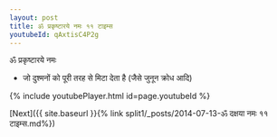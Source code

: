 ```yaml
---
layout: post
title: ॐ प्रकृष्टारये नमः ११ टाइम्स
youtubeId: qAxtisC4P2g
---
```

 
 
 ॐ प्रकृष्टारये नमः  
 
 -  जो दुश्मनों को पूरी तरह से मिटा देता है (जैसे जुनून क्रोध आदि) 
 
  
 
  
 
 
 
 
 
 


{% include youtubePlayer.html id=page.youtubeId %}
 
[Next]({{ site.baseurl }}{% link  split1/_posts/2014-07-13-ॐ दक्षया नमः ११ टाइम्स.md%})
 
